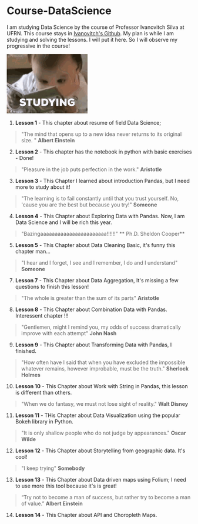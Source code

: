 # Course-DataScience

I am studying Data Science by the course of Professor Ivanovitch Silva at UFRN. This course stays in [Ivanovitch's Github](https://github.com/ivanovitchm/datascience_one_2019_1.git). My plan is while I am studying and solving the lessons. I will put it here. So I will observe my progressive in the course!



![](studying.gif)

1. **Lesson 1** - This chapter about resume of field Data Science;

> "The mind that opens up to a new idea never returns to its original size. " 
> **Albert Einstein** 

2. **Lesson 2** - This chapter has the notebook in python with basic exercises - Done!

> "Pleasure in the job puts perfection in the work." 
> **Aristotle**

3. **Lesson 3** - This Chapter I learned about introduction Pandas, but I need more to study about it!

> "The learning is to fail constantly until that you trust yourself. No, 'cause you are the best but because you try!" 
>**Someone**

4. **Lesson 4** - This Chapter about Exploring Data with Pandas. Now, I am Data Science and I will be rich this year.
> "Bazingaaaaaaaaaaaaaaaaaaaaaaa!!!!!!" 
> ** Ph.D. Sheldon Cooper** 

5. **Lesson 5** - This Chapter about Data Cleaning Basic, it's funny this chapter man...
> "I hear and I forget, I see and I remember, I do and I understand" 
> **Someone**

7. **Lesson 7** - This Chapter about Data Aggregation, It's missing a few questions to finish this lesson!
> "The whole is greater than the sum of its parts"
> **Aristotle**

8. **Lesson 8** - This Chapter about Combination Data with Pandas. Interessent chapter !!!
> "Gentlemen, might I remind you, my odds of success  dramatically improve with each attempt"
> **John Nash**

9. **Lesson 9** - This Chapter about Transforming Data with Pandas, I finished.
> "How often have I said that when you have excluded the impossible whatever remains, however improbable, must be the truth."
>**Sherlock Holmes**

10. **Lesson 10** - This Chapter about Work with String in Pandas, this lesson is different than others.
> "When we do fantasy, we must not lose sight of reality."
>**Walt Disney**

11. **Lesson 11** - THis Chapter about Data Visualization using the popular Bokeh library in Python. 
>"It is only shallow people who do not judge by appearances."
>**Oscar Wilde**

12. **Lesson 12** - This Chapter about Storytelling from geographic data. It's cool!
>"I keep trying"
>**Somebody**

13. **Lesson 13** - This Chapter about Data driven maps using Folium; I need to use more this tool because it's is great!
>“Try not to become a man of success, but rather try to become a man of value.”
>**Albert Einstein**

14. **Lesson 14** - This Chapter about API and Choropleth Maps.